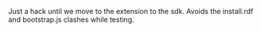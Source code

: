 Just a hack until we move to the extension to the sdk.
Avoids the install.rdf and bootstrap.js clashes while testing.
